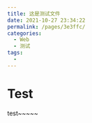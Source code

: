 ```yaml
---
title: 这是测试文件
date: 2021-10-27 23:34:22
permalink: /pages/3e3ffc/
categories:
  - Web
  - 测试
tags:
  - 
---
```


# Test
test~~~~~
